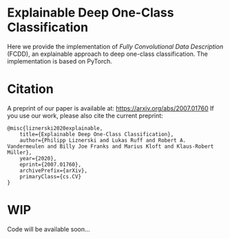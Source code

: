 # Explainable Deep One-Class Classification
Here we provide the implementation of *Fully Convolutional Data Description* (FCDD), an explainable approach to deep one-class classification. The implementation is based on PyTorch. 

# Citation
A preprint of our paper is available at: https://arxiv.org/abs/2007.01760
If you use our work, please also cite the current preprint:
```
@misc{liznerski2020explainable,
    title={Explainable Deep One-Class Classification},
    author={Philipp Liznerski and Lukas Ruff and Robert A. Vandermeulen and Billy Joe Franks and Marius Kloft and Klaus-Robert Müller},
    year={2020},
    eprint={2007.01760},
    archivePrefix={arXiv},
    primaryClass={cs.CV}
}
```

# WIP
Code will be available soon...
